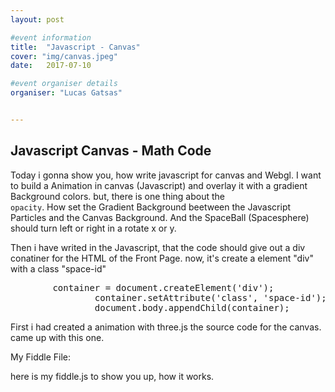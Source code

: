 ```yaml
---
layout: post

#event information
title:  "Javascript - Canvas"
cover: "img/canvas.jpeg"
date:   2017-07-10

#event organiser details
organiser: "Lucas Gatsas"


---
```

<h2 class="section-heading"> Javascript Canvas - Math Code</h2>


Today i gonna show you, how write javascript for canvas and Webgl. 
I want to build a Animation in canvas (Javascript) and overlay it with a gradient Background colors. but, there is one thing about the <code> opacity</code>. How set the Gradient Background beetween the Javascript Particles and the Canvas Background. And the SpaceBall (Spacesphere) should turn left or right in a rotate x or y.  

Then i have writed in the Javascript, that the code should give out a div conatiner for the HTML of the Front Page. now, it's create a element "div" with a class "space-id"
<pre>
		container = document.createElement('div');
				container.setAttribute('class', 'space-id');
				document.body.appendChild(container);
</pre>


First i had created a animation with three.js the source code for the canvas. 
came up with this one. 

My Fiddle File: 
<script async src="//jsfiddle.net/SpaceG/0w149z6o/embed/result/"></script>
<script async src="//jsfiddle.net/SpaceG/0w149z6o/embed/js/"></script>


here is my fiddle.js to show you up, how it works. 
<script async src="//jsfiddle.net/0w149z6o/3/embed/result/"></script>
<script async src="//jsfiddle.net/0w149z6o/3/embed/js/"></script>







